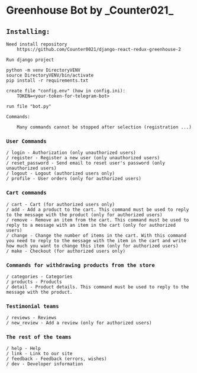 # Greenhouse Bot by \_Counter021_

## `Installing:`

    Need install repository 
        https://github.com/Counter0021/django-react-redux-greenhouse-2

    Run django project

    python -m venv DirectoryVENV
    source DirectoryVENV/bin/activate
    pip install -r requirements.txt
    
    create file "config.env" (how in config.ini):
        TOKEN=<your-token-for-telegram-bot>

    run file "bot.py"

    Commands:

        Many commands cannot be stopped after selection (registration ...)

### `User Commands`

    / login - Authorization (only unauthorized users)
    / register - Register a new user (only unauthorized users)
    / reset_password - Send email to reset user's password (only unauthorized users)
    / logout - Logout (authorized users only)
    / profile - User orders (only for authorized users)

### `Cart commands`

    / cart - Cart (for authorized users only)
    / add - Add a product to the cart. This command must be used to reply to the message with the product (only for authorized users)
    / remove - Remove an item from the cart. This command must be used to reply to a message with an item in the cart (only for authorized users)
    / change - Change the number of items in the cart. With this command you need to reply to the message with the item in the cart and write how much you want to change this item (only for authorized users)
    / make - Checkout (for authorized users only)

### `Commands for withdrawing products from the store`

    / categories - Categories
    / products - Products
    / detail - Product details. This command must be used to reply to the message with the product.

### `Testimonial teams`

    / reviews - Reviews
    / new_review - Add a review (only for authorized users)

### `The rest of the teams`

    / help - Help
    / link - Link to our site
    / feedback - Feedback (errors, wishes)
    / dev - Developer information 
